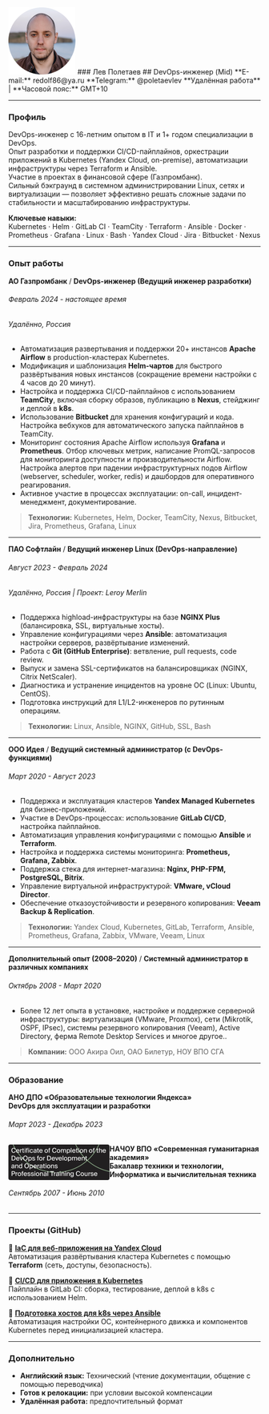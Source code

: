 
<img src="pic/av-circle-min.png" style="float: center;" />
### Лев Полетаев
## DevOps-инженер (Mid)
**E-mail:** redolf86@ya.ru  
**Telegram:** @poletaevlev  
**Удалённая работа** | **Часовой пояс:** GMT+10

---
### Профиль
DevOps-инженер с 16-летним опытом в IT и 1+ годом специализации в DevOps.  
Опыт разработки и поддержки CI/CD-пайплайнов, оркестрации приложений в Kubernetes (Yandex Cloud, on-premise), автоматизации инфраструктуры через Terraform и Ansible.  
Участие в проектах в финансовой сфере (Газпромбанк).  
Сильный бэкграунд в системном администрировании Linux, сетях и виртуализации — позволяет эффективно решать сложные задачи по стабильности и масштабированию инфраструктуры.

**Ключевые навыки:**  
Kubernetes · Helm · GitLab CI · TeamCity · Terraform · Ansible · Docker · Prometheus · Grafana · Linux · Bash · Yandex Cloud · Jira · Bitbucket · Nexus

-------
### Опыт работы

**АО Газпромбанк** / **DevOps-инженер (Ведущий инженер разработки)**  
###### Февраль 2024 - настоящее время
###### Удалённо, Россия

- Автоматизация развертывания и поддержки 20+ инстансов **Apache Airflow** в production-кластерах Kubernetes.
- Модификация и шаблонизация **Helm-чартов** для быстрого развёртывания новых инстансов (сокращение времени настройки с 4 часов до 20 минут).
- Настройка и поддержка CI/CD-пайплайнов с использованием **TeamCity**, включая сборку образов, публикацию в **Nexus**, стейджинг и деплой в **k8s**.
- Использование **Bitbucket** для хранения конфигураций и кода. Настройка вебхуков для автоматического запуска пайплайнов в TeamCity.
- Мониторинг состояния Apache Airflow используя **Grafana** и **Prometheus**. Отбор ключевых метрик, написание PromQL-запросов для мониторинга доступности и производительности Airflow. Настройка алертов при падении инфраструктурных подов Airflow (webserver, scheduler, worker, redis) и дашбордов для оперативного реагирования.
- Активное участие в процессах эксплуатации: on-call, инцидент-менеджмент, документирование.

> **Технологии:** Kubernetes, Helm, Docker, TeamCity, Nexus, Bitbucket, Jira, Prometheus, Grafana, Linux

---

**ПАО Софтлайн** / **Ведущий инженер Linux (DevOps-направление)**  
###### Август 2023 - Февраль 2024
###### Удалённо, Россия | Проект: Leroy Merlin

- Поддержка highload-инфраструктуры на базе **NGINX Plus** (балансировка, SSL, виртуальные хосты).
- Управление конфигурациями через **Ansible**: автоматизация настройки серверов, развёртывание изменений.
- Работа с **Git (GitHub Enterprise)**: ветвление, pull requests, code review.
- Выпуск и замена SSL-сертификатов на балансировщиках (NGINX, Citrix NetScaler).
- Диагностика и устранение инцидентов на уровне ОС (Linux: Ubuntu, CentOS).
- Подготовка инструкций для L1/L2-инженеров по рутинным операциям.

> **Технологии:** Linux, Ansible, NGINX, GitHub, SSL, Bash

---

**ООО Идея** / **Ведущий системный администратор (с DevOps-функциями)**  
###### Март 2020 - Август 2023

- Поддержка и эксплуатация кластеров **Yandex Managed Kubernetes** для бизнес-приложений.
- Участие в DevOps-процессах: использование **GitLab CI/CD**, настройка пайплайнов.
- Автоматизация управления конфигурациями с помощью **Ansible** и **Terraform**.
- Настройка и поддержка системы мониторинга: **Prometheus, Grafana, Zabbix**.
- Поддержка стека для интернет-магазина: **Nginx, PHP-FPM, PostgreSQL, Bitrix**.
- Управление виртуальной инфраструктурой: **VMware, vCloud Director**.
- Обеспечение отказоустойчивости и резервного копирования: **Veeam Backup & Replication**.

> **Технологии:** Yandex Cloud, Kubernetes, GitLab, Terraform, Ansible, Prometheus, Grafana, Zabbix, VMware, Veeam, Linux

---

**Дополнительный опыт (2008–2020)** / **Системный администратор в различных компаниях**  
###### Октябрь 2008 - Март 2020

- Более 12 лет опыта в установке, настройке и поддержке серверной инфраструктуры: виртуализация (VMware, Proxmox), сети (Mikrotik, OSPF, IPsec), системы резервного копирования (Veeam), Active Directory, ферма Remote Desktop Services и многое другое..

>**Компании:** ООО Акира Оил, ОАО Билетур, НОУ ВПО СГА

---
### Образование

**АНО ДПО «Образовательные технологии Яндекса»**  
**DevOps для эксплуатации и разработки**
###### Март 2023 - Декабрь 2023

<a href="https://redolf.github.io/resume/sert/sert_poletaevlev_devops_yandex_ru.pdf"><img src="pic/ser_icon.png" style="float: left; border-radius: 4px;" /></a>



**НАЧОУ ВПО «Современная гуманитарная академия»**  
**Бакалавр техники и технологии, Информатика и вычислительная техника**  
###### Сентябрь 2007 - Июнь 2010

---
### Проекты (GitHub)

🔹 **[IaC для веб-приложения на Yandex Cloud](https://github.com/redolf/momo-store-gitlab/tree/main/momo-store-infrastructure)**  
Автоматизация развёртывания кластера Kubernetes с помощью **Terraform** (сеть, доступы, безопасность).

🔹 **[CI/CD для приложения в Kubernetes](https://github.com/redolf/momo-store-gitlab/tree/main/momo-store-application)**  
Пайплайн в GitLab CI: сборка, тестирование, деплой в k8s с использованием Helm.

🔹 **[Подготовка хостов для k8s через Ansible](https://github.com/redolf/kubernetes-bare-metal-minimal)**  
Автоматизация настройки ОС, контейнерного движка и компонентов Kubernetes перед инициализацией кластера.

---
### Дополнительно

- **Английский язык:** Технический (чтение документации, общение с помощью переводчика)
- **Готов к релокации:** при условии высокой компенсации
- **Удалённая работа:** предпочтительный формат